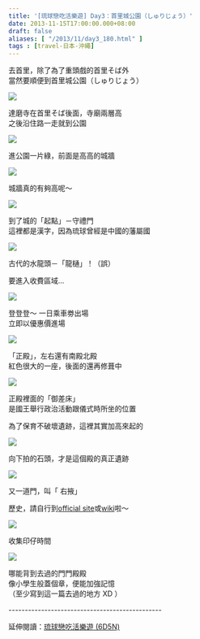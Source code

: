 ```yaml
---
title: '[琉球戀吃活樂遊] Day3：首里城公園（しゅりじょう）'
date: 2013-11-15T17:00:00.000+08:00
draft: false
aliases: [ "/2013/11/day3_180.html" ]
tags : [travel-日本-沖繩]
---
```


去首里，除了為了重頭戲的首里そば外  
當然要順便到首里城公園（しゅりじょう）  

![](/images/okinawa3e1.jpg)

達磨寺在首里そば後面，寺廟兩層高  
之後沿住路一走就到公園  

![](/images/okinawa3e2.jpg)

進公園一片綠，前面是高高的城牆  

![](/images/okinawa3e3.jpg)

城牆真的有夠高呢～  

![](/images/okinawa3e4.jpg)

到了城的「起點」－守禮門  
這裡都是漢字，因為琉球曾經是中國的藩屬國  

![](/images/okinawa3e5.jpg)

古代的水龍頭－「龍樋」！（誤）  
  
要進入收費區域...  

![](/images/okinawa3e6.jpg)

登登登～ 一日乘車劵出場  
立即以優惠價進場  

![](/images/okinawa3e.jpg)

「正殿」，左右還有南殿北殿  
紅色很大的一座，後面的還再修葺中  

![](/images/okinawa3e7.jpg)

正殿裡面的「御差床」  
是國王舉行政治活動跟儀式時所坐的位置  
  
為了保育不破壞遺跡，這裡其實加高來起的  

![](/images/okinawa3e8.jpg)

向下拍的石頭，才是這個殿的真正遺跡  

![](/images/okinawa3e9.jpg)

又一道門，叫「 右掖」   
  
歷史，請自行到[official site](http://oki-park.jp/shurijo-park/index.html)或[wiki](http://ja.wikipedia.org/wiki/%E9%A6%96%E9%87%8C%E5%9F%8E)啦～  

![](/images/okinawa3e10.jpg)

收集印仔時間

![](/images/okinawa3e11.jpg)

哪能背到去過的門門殿殿  
像小學生般蓋個章，便能加強記憶  
（至少寫到這一篇去過的地方 XD ）  
  
\-----------------------------------------------  
  
延伸閱讀：[琉球戀吃活樂遊 (6D5N)](https://hidie.net/okinawa6d5n/)
